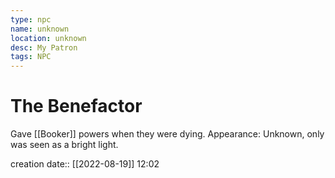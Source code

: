 ```yaml
---
type: npc
name: unknown
location: unknown
desc: My Patron
tags: NPC
---
```


# The Benefactor 
Gave [[Booker]] powers when they were dying.
Appearance: Unknown, only was seen as a bright light.

creation date:: [[2022-08-19]] 12:02
